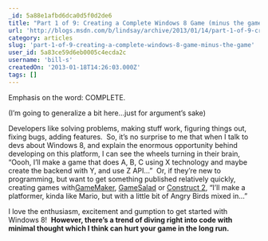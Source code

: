 ```yaml
---
_id: 5a88e1afbd6dca0d5f0d2de6
title: "Part 1 of 9: Creating a Complete Windows 8 Game (minus the game)"
url: 'http://blogs.msdn.com/b/lindsay/archive/2013/01/14/part-1-of-9-creating-a-complete-windows-8-game-minus-the-game.aspx'
category: articles
slug: 'part-1-of-9-creating-a-complete-windows-8-game-minus-the-game'
user_id: 5a83ce59d6eb0005c4ecda2c
username: 'bill-s'
createdOn: '2013-01-18T14:26:03.000Z'
tags: []
---
```


Emphasis on the word: COMPLETE.

(I’m going to generalize a bit here…just for argument’s sake)

Developers like solving problems, making stuff work, figuring things out, fixing bugs, adding features.  So, it’s no surprise to me that when I talk to devs about Windows 8, and explain the enormous opportunity behind developing on this platform, I can see the wheels turning in their brain, “Oooh, I’ll make a game that does A, B, C using X technology and maybe create the backend with Y, and use Z API…”  Or, if they’re new to programming, but want to get something published relatively quickly, creating games with<a href="http://yoyogames.com/gamemaker/studio" target="_blank">GameMaker</a>, <a href="http://gamesalad.com/" target="_blank">GameSalad</a> or <a href="https://www.scirra.com/" target="_blank">Construct 2</a>, “I’ll make a platformer, kinda like Mario, but with a little bit of Angry Birds mixed in…”

I love the enthusiasm, excitement and gumption to get started with Windows 8!  <strong>However, there’s a trend of diving right into code with minimal thought which I think can hurt your game in the long run.</strong>
